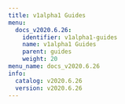 ```yaml
---
title: v1alpha1 Guides
menu:
  docs_v2020.6.26:
    identifier: v1alpha1-guides
    name: v1alpha1 Guides
    parent: guides
    weight: 20
menu_name: docs_v2020.6.26
info:
  catalog: v2020.6.26
  version: v2020.6.26
---
```


